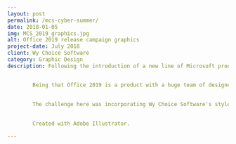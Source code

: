 ```yaml
---
layout: post
permalink: /mcs-cyber-summer/
date: 2018-01-05
img: MCS_2019_graphics.jpg
alt: Office 2019 release campaign graphics
project-date: July 2018
client: Wy Choice Software
category: Graphic Design
description: Following the introduction of a new line of Microsoft products, it is imperative for software retailers to get the word out that they have the biggest inventory and the lowest prices. Because of this, Wy Choice Software asked me to design marketing graphics for their website, google ads and email campaigns that the team would be running.


        Being that Office 2019 is a product with a huge team of designers already behind it, it was important for me to stay true to the design standards already put in place by Microsoft.
        
        
        The challenge here was incorporating Wy Choice Software's style in with Microsoft's without deviating too far. To accomplish this, I created a design that features the new products, but with a subtle hint of Wy Choice Software's branding to suggest that they are closely tied to Microsoft and their business. A subtle dose of brand colors from the individuals apps (word, excel, powerpoint, etc.) is splashed above to signify the breadth of software included in the suite.
        

        Created with Adobe Illustrator.

---
```


